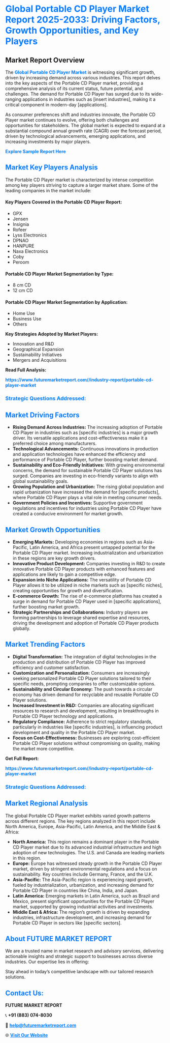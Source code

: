 <h1 style="color: #007BFF;">Global Portable CD Player Market Report 2025-2033: Driving Factors, Growth Opportunities, and Key Players</h1>

<section id="overview">
<h2>Market Report Overview</h2>
<p>The <a href="https://www.futuremarketreport.com//industry-report/portable-cd-player-market" style="color: #007BFF; text-decoration: none;"><strong>Global Portable CD Player Market</strong></a> is witnessing significant growth, driven by increasing demand across various industries. This report delves into the key aspects of the Portable CD Player market, providing a comprehensive analysis of its current status, future potential, and challenges. The demand for Portable CD Player has surged due to its wide-ranging applications in industries such as [insert industries], making it a critical component in modern-day [applications].</p>
<p>As consumer preferences shift and industries innovate, the Portable CD Player market continues to evolve, offering both challenges and opportunities for stakeholders. The global market is expected to expand at a substantial compound annual growth rate (CAGR) over the forecast period, driven by technological advancements, emerging applications, and increasing investments by major players.</p>
</section>

<section id="overview">
<p><a href="https://www.futuremarketreport.com//request-sample/reportId=57422" style="color: #007BFF; text-decoration: none;"><strong>Explore Sample Report Here</strong></a></p>
</section>

<section id="key-players">
<h2 style="color: #007BFF;">Market Key Players Analysis</h2>
<p>The Portable CD Player market is characterized by intense competition among key players striving to capture a larger market share. Some of the leading companies in the market include:</p>
<h4>Key Players Covered in the Portable CD Player Report:</h4>
<ul><li>GPX</li><li>Jensen</li><li>Insignia</li><li>Rofeer</li><li>Lyss Electronics</li><li>DPNAO</li><li>HANPURE</li><li>Naxa Electronics</li><li>Coby</li><li>Peroom</li></ul>
<h4>Portable CD Player Market Segmentation by Type:</h4>
<ul><li>8 cm CD</li><li>12 cm CD</li></ul>

<h4>Portable CD Player Market Segmentation by Application:</h4>
<ul><li>Home Use</li><li>Business Use</li><li>Others</li></ul>
<p><strong>Key Strategies Adopted by Market Players:</strong></p>
<ul>
<li>Innovation and R&D</li>
<li>Geographical Expansion</li>
<li>Sustainability Initiatives</li>
<li>Mergers and Acquisitions</li>
</ul>
</section>

<section>
<p><strong>Read Full Analysis: </strong></p><a href="https://www.futuremarketreport.com//industry-report/portable-cd-player-market" style="color: #007BFF; text-decoration: none;"><strong>https://www.futuremarketreport.com//industry-report/portable-cd-player-market</strong></a>
<h3 style="color: #007BFF;">Strategic Questions Addressed:</h3>
</section>

<section id="driving-factors">
<h2 style="color: #007BFF;">Market Driving Factors</h2>
<ul>
<li><strong>Rising Demand Across Industries:</strong> The increasing adoption of Portable CD Player in industries such as [specific industries] is a major growth driver. Its versatile applications and cost-effectiveness make it a preferred choice among manufacturers.</li>
<li><strong>Technological Advancements:</strong> Continuous innovations in production and application technologies have enhanced the efficiency and performance of Portable CD Player, further boosting market demand.</li>
<li><strong>Sustainability and Eco-Friendly Initiatives:</strong> With growing environmental concerns, the demand for sustainable Portable CD Player solutions has surged. Companies are investing in eco-friendly variants to align with global sustainability goals.</li>
<li><strong>Growing Population and Urbanization:</strong> The rising global population and rapid urbanization have increased the demand for [specific products], where Portable CD Player plays a vital role in meeting consumer needs.</li>
<li><strong>Government Policies and Incentives:</strong> Supportive government regulations and incentives for industries using Portable CD Player have created a conducive environment for market growth.</li>
</ul>
</section>

<section id="growth-opportunities">
<h2 style="color: #007BFF;">Market Growth Opportunities</h2>
<ul>
<li><strong>Emerging Markets:</strong> Developing economies in regions such as Asia-Pacific, Latin America, and Africa present untapped potential for the Portable CD Player market. Increasing industrialization and urbanization in these regions are key growth drivers.</li>
<li><strong>Innovative Product Development:</strong> Companies investing in R&D to create innovative Portable CD Player products with enhanced features and applications are likely to gain a competitive edge.</li>
<li><strong>Expansion into Niche Applications:</strong> The versatility of Portable CD Player allows it to be utilized in niche markets such as [specific niches], creating opportunities for growth and diversification.</li>
<li><strong>E-commerce Growth:</strong> The rise of e-commerce platforms has created a surge in demand for Portable CD Player used in [specific applications], further boosting market growth.</li>
<li><strong>Strategic Partnerships and Collaborations:</strong> Industry players are forming partnerships to leverage shared expertise and resources, driving the development and adoption of Portable CD Player products globally.</li>
</ul>
</section>

<section id="trending-factors">
<h2 style="color: #007BFF;">Market Trending Factors</h2>
<ul>
<li><strong>Digital Transformation:</strong> The integration of digital technologies in the production and distribution of Portable CD Player has improved efficiency and customer satisfaction.</li>
<li><strong>Customization and Personalization:</strong> Consumers are increasingly seeking personalized Portable CD Player solutions tailored to their specific needs, prompting companies to offer customizable options.</li>
<li><strong>Sustainability and Circular Economy:</strong> The push towards a circular economy has driven demand for recyclable and reusable Portable CD Player solutions.</li>
<li><strong>Increased Investment in R&D:</strong> Companies are allocating significant resources to research and development, resulting in breakthroughs in Portable CD Player technology and applications.</li>
<li><strong>Regulatory Compliance:</strong> Adherence to strict regulatory standards, particularly in industries like [specific industries], is influencing product development and quality in the Portable CD Player market.</li>
<li><strong>Focus on Cost-Effectiveness:</strong> Businesses are exploring cost-efficient Portable CD Player solutions without compromising on quality, making the market more competitive.</li>
</ul>
</section>

<section>
<p><strong>Get Full Report: </strong></p><a href="https://www.futuremarketreport.com//industry-report/portable-cd-player-market" style="color: #007BFF; text-decoration: none;"><strong>https://www.futuremarketreport.com//industry-report/portable-cd-player-market</strong></a>
<h3 style="color: #007BFF;">Strategic Questions Addressed:</h3>
</section>


<section id="regional-analysis">
<h2 style="color: #007BFF;">Market Regional Analysis</h2>
<p>The global Portable CD Player market exhibits varied growth patterns across different regions. The key regions analyzed in this report include North America, Europe, Asia-Pacific, Latin America, and the Middle East & Africa:</p>
<ul>
<li><strong>North America:</strong> This region remains a dominant player in the Portable CD Player market due to its advanced industrial infrastructure and high adoption of new technologies. The U.S. and Canada are leading markets in this region.</li>
<li><strong>Europe:</strong> Europe has witnessed steady growth in the Portable CD Player market, driven by stringent environmental regulations and a focus on sustainability. Key countries include Germany, France, and the U.K.</li>
<li><strong>Asia-Pacific:</strong> The Asia-Pacific region is experiencing rapid growth, fueled by industrialization, urbanization, and increasing demand for Portable CD Player in countries like China, India, and Japan.</li>
<li><strong>Latin America:</strong> Emerging markets in Latin America, such as Brazil and Mexico, present significant opportunities for the Portable CD Player market, supported by growing industrial activities and investments.</li>
<li><strong>Middle East & Africa:</strong> The region’s growth is driven by expanding industries, infrastructure development, and increasing demand for Portable CD Player in sectors like [specific sectors].</li>
</ul>
</section>

<footer>
<h2 style="color: #007BFF;">About FUTURE MARKET REPORT</h2>
<p>We are a trusted name in market research and advisory services, delivering actionable insights and strategic support to businesses across diverse industries. Our expertise lies in offering:</p>

<p>Stay ahead in today’s competitive landscape with our tailored research solutions.</p>

<h2 style="color: #007BFF;">Contact Us:</h2>
<p><strong>FUTURE MARKET REPORT</strong></p>
<p>📞 <strong>+91 (883) 074-8030</strong></p>
<p>📧 <strong><a href="mailto:help@futuremarketreport.com" style="color: #007BFF;">help@futuremarketreport.com</a></strong></p>
<p>🌐 <strong><a href="https://www.futuremarketreport.com/" style="color: #007BFF;">Visit Our Website</a></strong></p>
</footer>